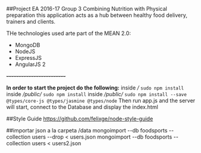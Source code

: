 ##Project EA 2016-17 Group 3
Combining Nutrition with Physical preparation this application acts as a hub between healthy food delivery, trainers and clients.

THe technologies used arte part of the MEAN 2.0:
 * MongoDB
 * NodeJS
 * ExpressJS
 * AngularJS 2

**~~------------------------~~**

**In order to start the project do the following:**
inside _/_          `sudo npm install`
inside _/public/_   `sudo npm install`
inside _/public/_   `sudo npm install --save @types/core-js @types/jasmine @types/node`
Then run app.js and the server will start, connect to the Database and display the index.html


##Style Guide
https://github.com/felixge/node-style-guide




##importar json
a la carpeta /data
mongoimport --db foodsports --collection users --drop < users.json
mongoimport --db foodsports --collection users < users2.json
